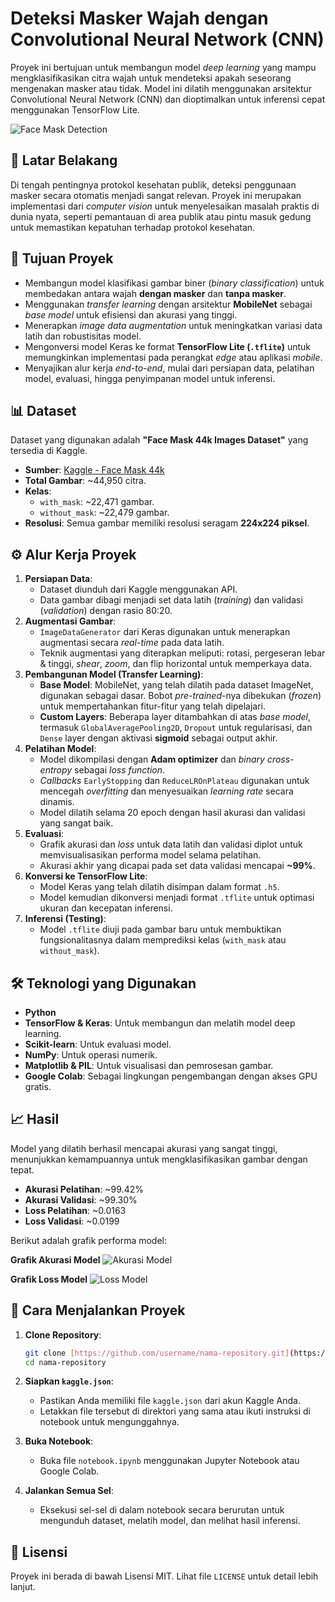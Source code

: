 # Deteksi Masker Wajah dengan Convolutional Neural Network (CNN)

Proyek ini bertujuan untuk membangun model *deep learning* yang mampu mengklasifikasikan citra wajah untuk mendeteksi apakah seseorang mengenakan masker atau tidak. Model ini dilatih menggunakan arsitektur Convolutional Neural Network (CNN) dan dioptimalkan untuk inferensi cepat menggunakan TensorFlow Lite.

![Face Mask Detection](https://i.imgur.com/gC26a4H.png)

## 📖 Latar Belakang

Di tengah pentingnya protokol kesehatan publik, deteksi penggunaan masker secara otomatis menjadi sangat relevan. Proyek ini merupakan implementasi dari *computer vision* untuk menyelesaikan masalah praktis di dunia nyata, seperti pemantauan di area publik atau pintu masuk gedung untuk memastikan kepatuhan terhadap protokol kesehatan.

## 🎯 Tujuan Proyek

* Membangun model klasifikasi gambar biner (*binary classification*) untuk membedakan antara wajah **dengan masker** dan **tanpa masker**.
* Menggunakan *transfer learning* dengan arsitektur **MobileNet** sebagai *base model* untuk efisiensi dan akurasi yang tinggi.
* Menerapkan *image data augmentation* untuk meningkatkan variasi data latih dan robustisitas model.
* Mengonversi model Keras ke format **TensorFlow Lite (`.tflite`)** untuk memungkinkan implementasi pada perangkat *edge* atau aplikasi *mobile*.
* Menyajikan alur kerja *end-to-end*, mulai dari persiapan data, pelatihan model, evaluasi, hingga penyimpanan model untuk inferensi.

## 📊 Dataset

Dataset yang digunakan adalah **"Face Mask 44k Images Dataset"** yang tersedia di Kaggle.

* **Sumber**: [Kaggle - Face Mask 44k](https://www.kaggle.com/datasets/istiakhasan/facemask44k)
* **Total Gambar**: ~44,950 citra.
* **Kelas**:
    * `with_mask`: ~22,471 gambar.
    * `without_mask`: ~22,479 gambar.
* **Resolusi**: Semua gambar memiliki resolusi seragam **224x224 piksel**.

## ⚙️ Alur Kerja Proyek

1.  **Persiapan Data**:
    * Dataset diunduh dari Kaggle menggunakan API.
    * Data gambar dibagi menjadi set data latih (*training*) dan validasi (*validation*) dengan rasio 80:20.
2.  **Augmentasi Gambar**:
    * `ImageDataGenerator` dari Keras digunakan untuk menerapkan augmentasi secara *real-time* pada data latih.
    * Teknik augmentasi yang diterapkan meliputi: rotasi, pergeseran lebar & tinggi, *shear*, *zoom*, dan flip horizontal untuk memperkaya data.
3.  **Pembangunan Model (Transfer Learning)**:
    * **Base Model**: MobileNet, yang telah dilatih pada dataset ImageNet, digunakan sebagai dasar. Bobot *pre-trained*-nya dibekukan (*frozen*) untuk mempertahankan fitur-fitur yang telah dipelajari.
    * **Custom Layers**: Beberapa layer ditambahkan di atas *base model*, termasuk `GlobalAveragePooling2D`, `Dropout` untuk regularisasi, dan `Dense` layer dengan aktivasi **sigmoid** sebagai output akhir.
4.  **Pelatihan Model**:
    * Model dikompilasi dengan **Adam optimizer** dan *binary cross-entropy* sebagai *loss function*.
    * *Callbacks* `EarlyStopping` dan `ReduceLROnPlateau` digunakan untuk mencegah *overfitting* dan menyesuaikan *learning rate* secara dinamis.
    * Model dilatih selama 20 epoch dengan hasil akurasi dan validasi yang sangat baik.
5.  **Evaluasi**:
    * Grafik akurasi dan *loss* untuk data latih dan validasi diplot untuk memvisualisasikan performa model selama pelatihan.
    * Akurasi akhir yang dicapai pada set data validasi mencapai **~99%**.
6.  **Konversi ke TensorFlow Lite**:
    * Model Keras yang telah dilatih disimpan dalam format `.h5`.
    * Model kemudian dikonversi menjadi format `.tflite` untuk optimasi ukuran dan kecepatan inferensi.
7.  **Inferensi (Testing)**:
    * Model `.tflite` diuji pada gambar baru untuk membuktikan fungsionalitasnya dalam memprediksi kelas (`with_mask` atau `without_mask`).

## 🛠️ Teknologi yang Digunakan

* **Python**
* **TensorFlow & Keras**: Untuk membangun dan melatih model deep learning.
* **Scikit-learn**: Untuk evaluasi model.
* **NumPy**: Untuk operasi numerik.
* **Matplotlib & PIL**: Untuk visualisasi dan pemrosesan gambar.
* **Google Colab**: Sebagai lingkungan pengembangan dengan akses GPU gratis.

## 📈 Hasil

Model yang dilatih berhasil mencapai akurasi yang sangat tinggi, menunjukkan kemampuannya untuk mengklasifikasikan gambar dengan tepat.

* **Akurasi Pelatihan**: ~99.42%
* **Akurasi Validasi**: ~99.30%
* **Loss Pelatihan**: ~0.0163
* **Loss Validasi**: ~0.0199

Berikut adalah grafik performa model:

**Grafik Akurasi Model**
![Akurasi Model](https://i.imgur.com/G5g2mJg.png)

**Grafik Loss Model**
![Loss Model](https://i.imgur.com/0F9f2QZ.png)

## 🚀 Cara Menjalankan Proyek

1.  **Clone Repository**:
    ```bash
    git clone [https://github.com/username/nama-repository.git](https://github.com/username/nama-repository.git)
    cd nama-repository
    ```

2.  **Siapkan `kaggle.json`**:
    * Pastikan Anda memiliki file `kaggle.json` dari akun Kaggle Anda.
    * Letakkan file tersebut di direktori yang sama atau ikuti instruksi di notebook untuk mengunggahnya.

3.  **Buka Notebook**:
    * Buka file `notebook.ipynb` menggunakan Jupyter Notebook atau Google Colab.

4.  **Jalankan Semua Sel**:
    * Eksekusi sel-sel di dalam notebook secara berurutan untuk mengunduh dataset, melatih model, dan melihat hasil inferensi.

## 📄 Lisensi

Proyek ini berada di bawah Lisensi MIT. Lihat file `LICENSE` untuk detail lebih lanjut.
